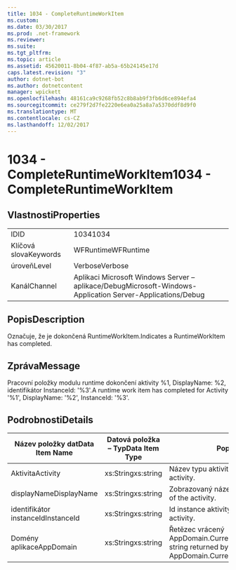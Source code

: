 ```yaml
---
title: 1034 - CompleteRuntimeWorkItem
ms.custom: 
ms.date: 03/30/2017
ms.prod: .net-framework
ms.reviewer: 
ms.suite: 
ms.tgt_pltfrm: 
ms.topic: article
ms.assetid: 45620011-8b04-4f87-ab5a-65b24145e17d
caps.latest.revision: "3"
author: dotnet-bot
ms.author: dotnetcontent
manager: wpickett
ms.openlocfilehash: 48161ca9c9268fb52c8b8ab9f3fb6d6ce894efa4
ms.sourcegitcommit: ce279f2d7fe2220e6ea0a25a8a7a5370ddf8d9f0
ms.translationtype: MT
ms.contentlocale: cs-CZ
ms.lasthandoff: 12/02/2017
---
```

# <a name="1034---completeruntimeworkitem"></a><span data-ttu-id="aa13e-102">1034 - CompleteRuntimeWorkItem</span><span class="sxs-lookup"><span data-stu-id="aa13e-102">1034 - CompleteRuntimeWorkItem</span></span>
## <a name="properties"></a><span data-ttu-id="aa13e-103">Vlastnosti</span><span class="sxs-lookup"><span data-stu-id="aa13e-103">Properties</span></span>  
  
|||  
|-|-|  
|<span data-ttu-id="aa13e-104">ID</span><span class="sxs-lookup"><span data-stu-id="aa13e-104">ID</span></span>|<span data-ttu-id="aa13e-105">1034</span><span class="sxs-lookup"><span data-stu-id="aa13e-105">1034</span></span>|  
|<span data-ttu-id="aa13e-106">Klíčová slova</span><span class="sxs-lookup"><span data-stu-id="aa13e-106">Keywords</span></span>|<span data-ttu-id="aa13e-107">WFRuntime</span><span class="sxs-lookup"><span data-stu-id="aa13e-107">WFRuntime</span></span>|  
|<span data-ttu-id="aa13e-108">úroveň</span><span class="sxs-lookup"><span data-stu-id="aa13e-108">Level</span></span>|<span data-ttu-id="aa13e-109">Verbose</span><span class="sxs-lookup"><span data-stu-id="aa13e-109">Verbose</span></span>|  
|<span data-ttu-id="aa13e-110">Kanál</span><span class="sxs-lookup"><span data-stu-id="aa13e-110">Channel</span></span>|<span data-ttu-id="aa13e-111">Aplikaci Microsoft Windows Server – aplikace/Debug</span><span class="sxs-lookup"><span data-stu-id="aa13e-111">Microsoft-Windows-Application Server-Applications/Debug</span></span>|  
  
## <a name="description"></a><span data-ttu-id="aa13e-112">Popis</span><span class="sxs-lookup"><span data-stu-id="aa13e-112">Description</span></span>  
 <span data-ttu-id="aa13e-113">Označuje, že je dokončená RuntimeWorkItem.</span><span class="sxs-lookup"><span data-stu-id="aa13e-113">Indicates a RuntimeWorkItem has completed.</span></span>  
  
## <a name="message"></a><span data-ttu-id="aa13e-114">Zpráva</span><span class="sxs-lookup"><span data-stu-id="aa13e-114">Message</span></span>  
 <span data-ttu-id="aa13e-115">Pracovní položky modulu runtime dokončení aktivity %1, DisplayName: %2, identifikátor InstanceId: '%3'.</span><span class="sxs-lookup"><span data-stu-id="aa13e-115">A runtime work item has completed for Activity '%1', DisplayName: '%2', InstanceId: '%3'.</span></span>  
  
## <a name="details"></a><span data-ttu-id="aa13e-116">Podrobnosti</span><span class="sxs-lookup"><span data-stu-id="aa13e-116">Details</span></span>  
  
|<span data-ttu-id="aa13e-117">Název položky dat</span><span class="sxs-lookup"><span data-stu-id="aa13e-117">Data Item Name</span></span>|<span data-ttu-id="aa13e-118">Datová položka – Typ</span><span class="sxs-lookup"><span data-stu-id="aa13e-118">Data Item Type</span></span>|<span data-ttu-id="aa13e-119">Popis</span><span class="sxs-lookup"><span data-stu-id="aa13e-119">Description</span></span>|  
|--------------------|--------------------|-----------------|  
|<span data-ttu-id="aa13e-120">Aktivita</span><span class="sxs-lookup"><span data-stu-id="aa13e-120">Activity</span></span>|<span data-ttu-id="aa13e-121">xs:String</span><span class="sxs-lookup"><span data-stu-id="aa13e-121">xs:string</span></span>|<span data-ttu-id="aa13e-122">Název typu aktivity.</span><span class="sxs-lookup"><span data-stu-id="aa13e-122">The type name of the activity.</span></span>|  
|<span data-ttu-id="aa13e-123">displayName</span><span class="sxs-lookup"><span data-stu-id="aa13e-123">DisplayName</span></span>|<span data-ttu-id="aa13e-124">xs:String</span><span class="sxs-lookup"><span data-stu-id="aa13e-124">xs:string</span></span>|<span data-ttu-id="aa13e-125">Zobrazovaný název aktivity.</span><span class="sxs-lookup"><span data-stu-id="aa13e-125">The display name of the activity.</span></span>|  
|<span data-ttu-id="aa13e-126">identifikátor instanceId</span><span class="sxs-lookup"><span data-stu-id="aa13e-126">InstanceId</span></span>|<span data-ttu-id="aa13e-127">xs:String</span><span class="sxs-lookup"><span data-stu-id="aa13e-127">xs:string</span></span>|<span data-ttu-id="aa13e-128">Id instance aktivity.</span><span class="sxs-lookup"><span data-stu-id="aa13e-128">The instance id of the activity.</span></span>|  
|<span data-ttu-id="aa13e-129">Domény aplikace</span><span class="sxs-lookup"><span data-stu-id="aa13e-129">AppDomain</span></span>|<span data-ttu-id="aa13e-130">xs:String</span><span class="sxs-lookup"><span data-stu-id="aa13e-130">xs:string</span></span>|<span data-ttu-id="aa13e-131">Řetězec vrácený AppDomain.CurrentDomain.FriendlyName.</span><span class="sxs-lookup"><span data-stu-id="aa13e-131">The string returned by AppDomain.CurrentDomain.FriendlyName.</span></span>|
